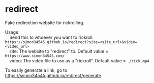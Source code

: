 # redirect
Fake redirection website for rickrolling.

Usage:  
&emsp;Send this to whoever you want to rickroll: `https://simon34545.github.io/redirect?site=<site_url>&video=<video_url>`  
&emsp;site: The website to "redirect" to. Default value = `https://www.simon34545.com/`  
&emsp;video: The video file to use as a "rickroll". Default value = `./rick.mp4`  

To easily generate a link, go to https://simon34545.github.io/redirect/generate
